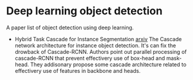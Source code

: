 # Deep learning object detection

A paper list of object detection using deep learning.

- Hybrid Task Cascade for Instance Segmentation
[arxiv](https://arxiv.org/abs/1901.07518)
The Cascade network architecture for instance object detection. It's can fix the drowback of Cascade-RCNN. 
Authors point out parallel processing of cascade-RCNN that prevent effectivery use of box-head and mask-head. They addisonary propose some cascade architecture related to effectivery use of features in backbone and heads.
